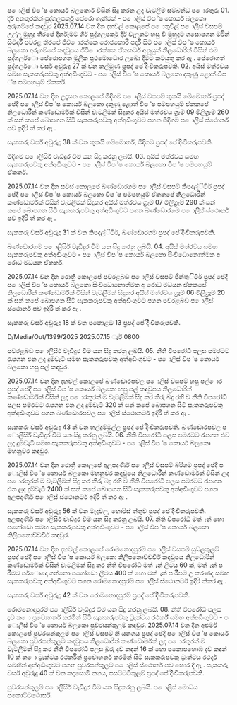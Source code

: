 ප ොලිස් විප ්ෂ කොර්ය බලකොර් විසින් සිදු කරන ලද වැටලීම් සම්බන්ධ ප ොරතුරු 01. දිර් අනතුරකින් පුද්ගලපර්කු පේරො ගැනීමක් - ප ොලිස් විප ්ෂ කොර්ය බලකො අරුගම්පේ කඳවුර 2025.07.14 වන දින දහවල් කොලපේ ප ොතුවිල් ප ොලිස් වසපම් උල්ල මුහුදු තීරපේ දිර්නෑමට ගිර් පුද්ගලපර්කු දිර් වැලකට හසු වී මුහුදට ගසොපගන ර්මින් සිටිර්දී පවරළ තීරපේ ජීවි ොරක්ෂක රොජකොරී පර්දී සිටි ප ොලිස් විප ්ෂ කොර්ය බලකො අරුගම්පේ කඳවුපය ජීවි ොරක්ෂක ඒකකර්ට අනුයුක් නිලධොරීන් විසින් එම පුද්ගලර්ො පේරොපගන මූලික ප්‍රථමොධොර ලබො දීමට කටයුතු කර ඇ . පේරොගත් පුද්ගලර්ො වර්ස අවුරුදු 27 ක් වන කල්මුණ ප්‍රපද් පේ දිිංචිකරුපවකි. 02. අයිස් මත්රවය සමඟ සැකකරුපවකු අත්අඩිංගුවට - ප ොලිස් විප ්ෂ කොර්ය බලකො දකුණු ළොත් විප ්ෂ පමපහයුම් ඒකකර්.

2025.07.14 වන දින උදෑසන කොලපේ මිදිගම ප ොලිස් වසපම් තුකයි ගම්මොනර් ප්‍රපද් පේදී ප ොලිස් විප ්ෂ කොර්ය බලකො දකුණු ළොත් විප ්ෂ පමපහයුම් ඒකකපේ නිලධොරීන් කණ්ඩොර්මක් විසින් වැටලීමක් සිදුකර අයිස් මත්රවය ග්‍රෑම් 09 මිලිග්‍රෑම් 260 ක් සන් කපේ බොපගන සිටි සැකකරුපවකු අත්අඩිංගුවට පගන මිදිගම ප ොලිස් ස්ථොනර් පව ඉදිරි ත් කර ඇ .

සැකකරු වර්ස අවුරුදු 38 ක් වන තුකයි ගම්මොනර්, මිදිගම ප්‍රපද් පේ දිිංචිකරුපවකි.

මිදිගම ප ොලිසිර් වැඩිදුර විම යන සිදු කරනු ලබයි. 03. අයිස් මත්රවය සමඟ සැකකරුපවකු අත්අඩිංගුවට - ප ොලිස් විප ්ෂ කොර්ය බලකො විප ්ෂ පමපහයුම් ඒකකර්.

2025.07.14 වන දින සවස් කොලපේ බණ්ඩොරගම ප ොලිස් වසපම් කිපදල්ිටිර් ප්‍රපද් පේදී ප ොලිස් විප ්ෂ කොර්ය බලකො විප ්ෂ පමපහයුම් ඒකකපේ නිලධොරීන් කණ්ඩොර්මක් විසින් වැටලීමක් සිදුකර අයිස් මත්රවය ග්‍රෑම් 07 මිලිග්‍රෑම් 290 ක් සන් කපේ බොපගන සිටි සැකකරුපවකු අත්අඩිංගුවට පගන බණ්ඩොරගම ප ොලිස් ස්ථොනර් පව ඉදිරි ත් කර ඇ .

සැකකරු වර්ස අවුරුදු 31 ක් වන කිපදල්ිටිර්, බණ්ඩොරගම ප්‍රපද් පේ දිිංචිකරුපවකි.

බණ්ඩොරගම ප ොලිසිර් වැඩිදුර විම යන සිදු කරනු ලබයි. 04. අයිස් මත්රවය සමඟ සැකකරුපවකු අත්අඩිංගුවට - ප ොලිස් විප ්ෂ කොර්ය බලකො සිංවිධොනොත්මක අ රොධ මධයන ඒකකර්.

2025.07.14 වන දින රොත්‍රී කොලපේ පවරළබඩ ප ොලිස් වසපම් ජින්තුිටිර් ප්‍රපද් පේදී ප ොලිස් විප ්ෂ කොර්ය බලකො සිංවිධොනොත්මක අ රොධ මධයන ඒකකපේ නිලධොරීන් කණ්ඩොර්මක් විසින් වැටලීමක් සිදුකර අයිස් මත්රවය ග්‍රෑම් 06 මිලිග්‍රෑම් 20 ක් සන් කපේ බොපගන සිටි සැකකරුපවකු අත්අඩිංගුවට පගන පවරළබඩ ප ොලිස් ස්ථොනර් පව ඉදිරි ත් කර ඇ .

සැකකරු වර්ස අවුරුදු 18 ක් වන පකොළඹ 13 ප්‍රපද් පේ දිිංචිකරුපවකි.

D/Media/Out/1399/2025 2025.07.15 ැර් 0800

පවරළබඩ ප ොලිසිර් වැඩිදුර විම යන සිදු කරනු ලබයි. 05. නීති විපරෝධී පලස පමරටට රැපගන එන ලද දුම්වැටි සමඟ සැකකරුපවකු අත්අඩිංගුවට - ප ොලිස් විප ්ෂ කොර්ය බලකො හපු පල් කඳවුර.

2025.07.14 වන දින දහවල් කොලපේ බණ්ඩොරපවල ප ොලිස් වසපම් හපු පල් ොර ප්‍රපද් පේදී ප ොලිස් විප ්ෂ කොර්ය බලකො හපු පල් කඳවුපය නිලධොරීන් කණ්ඩොර්මක් විසින් ලද ප ොරතුරක් ම වැටලීමක් සිදු කර තීරු බදු රහි ව නීති විපරෝධී පලස පමරටට රැපගන එන ලද දුම්වැටි 320 ක් සන් කපේ බොපගන සිටි සැකකරුපවකු අත්අඩිංගුවට පගන බණ්ඩොරපවල ප ොලිස් ස්ථොනර්ට ඉදිරි ත් කර ඇ .

සැකකරු වර්ස අවුරුදු 43 ක් වන හල්දුම්මුල්ල ප්‍රපද් පේ දිිංචිකරුපවකි. බණ්ඩොරපවල ප ොලිසිර් වැඩිදුර විම යන සිදු කරනු ලබයි. 06. නීති විපරෝධී පලස පමරටට රැපගන එව ලද දුම්වැටි සමඟ සැකකරුපවකු අත්අඩිංගුවට - ප ොලිස් විප ්ෂ කොර්ය බලකො මහනුවර කඳවුර.

2025.07.14 වන දින රොත්‍රී කොලපේ අලපදණිර් ප ොලිස් වසපම් බරිගම ප්‍රපද් පේදී ප ොලිස් විප ්ෂ කොර්ය බලකො මහනුවර කඳවුපය නිලධොරීන් කණ්ඩොර්මක් විසින් ලද ප ොරතුරක් ම වැටලීමක් සිදු කර තීරු බදු රහි ව නීති විපරෝධී පලස පමරටට රැපගන එන ලද දුම්වැටි 2400 ක් සන් කපේ බොපගන සිටි සැකකරුපවකු අත්අඩිංගුවට පගන අලපදණිර් ප ොලිස් ස්ථොනර්ට ඉදිරි ත් කර ඇ .

සැකකරු වර්ස අවුරුදු 56 ක් වන මැදවල, හොරිස් ත්තුව ප්‍රපද් පේ දිිංචිකරුපවකි. අලපදණිර් ප ොලිසිර් වැඩිදුර විම යන සිදු කරනු ලබයි. 07. නීති විපරෝධී මත් ැන් හො පගෝඩො සමඟ සැකකරුපවකු අත්අඩිංගුවට - ප ොලිස් විප ්ෂ කොර්ය බලකො කිලිපනොච්චචිර් කඳවුර.

2025.07.14 වන දින දහවල් කොලපේ රොමනොදපුරම් ප ොලිස් වසපම් සුඩලකුලම් ප්‍රපද් පේදී ප ොලිස් විප ්ෂ කොර්ය බලකො කිලිපනොච්චචිර් කඳවුපය නිලධොරීන් කණ්ඩොර්මක් විසින් වැටලීමක් සිදු කර නීති විපරෝධී මත් ැන් ලීටය 60 ක්, මත් ැන් ප රීමට පර්ොදො ගන්නො පගෝඩො ලීටය 400 ක් හො මත් ැන් ප රීපම් උ කරණද සමඟ සැකකරුපවකු අත්අඩිංගුවට පගන රොමනොදපුරම් ප ොලිස් ස්ථොනර්ට ඉදිරි ත්කර ඇ .

සැකකරු වර්ස අවුරුදු 42 ක් වන රොමනොදපුරම් ප්‍රපද් පේ දිිංචිකරුපවකි.

රොමනොදපුරම් ප ොලිසිර් වැඩිදුර විම යන සිදු කරනු ලබයි. 08. නීති විපරෝධී පලස දැව ක ො ප්‍රවොහනර් කරමින් සිටි සැකකරුපවකු ට්‍රැක්ටය රථර්ක් සමඟ අත්අඩිංගුවට - ප ොලිස් විප ්ෂ කොර්ය බලකො පුවරසන්කුලම කඳවුර. 2025.07.14 වන දින අළුර්ම් කොලපේ පුවරසන්කුලම ප ොලිස් වසපම් නි යනගය ප්‍රපද් පේදී ප ොලිස් විප ්ෂ කොර්ය බලකො පුවරසන්කුලම කඳවුපය නිලධොරීන් කණ්ඩොර්මක් ලද ප ොරතුරක් ම වැටලීමක් සිදු කර නීති විපරෝධී පලස බුරු දැව කඳන් 16 ක් හො පකොපහොඹ දැව කඳන් 10 ක් ක ො ට්‍රැක්ටය රථර්කින් ප්‍රවොහනර් කරමින් සිටි සැකකරුපවකු ට්‍රැක්ටය රථර්ද සමඟින් අත්අඩිංගුවට පගන පුවරසන්කුලම් ප ොලිස් ස්ථොනර් පව භොර දී ඇ . සැකකරු වර්ස අවුරුදු 40 ක් වන කදසොමි නගය, පසට්ටටිකුලම් ප්‍රපද් පේ දිිංචිකරුපවකි.

පුවරසන්කුලම් ප ොලිසිර් වැඩිදුර විම යන සිදුකරනු ලබයි. ප ොලිස් මොධය පකොට්ටඨොසර්.